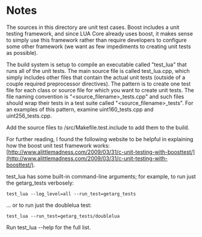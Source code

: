 # Notes
The sources in this directory are unit test cases.  Boost includes a
unit testing framework, and since LUA Core already uses boost, it makes
sense to simply use this framework rather than require developers to
configure some other framework (we want as few impediments to creating
unit tests as possible).

The build system is setup to compile an executable called "test_lua"
that runs all of the unit tests.  The main source file is called
test_lua.cpp, which simply includes other files that contain the
actual unit tests (outside of a couple required preprocessor
directives).  The pattern is to create one test file for each class or
source file for which you want to create unit tests.  The file naming
convention is "<source_filename>_tests.cpp" and such files should wrap
their tests in a test suite called "<source_filename>_tests".  For an
examples of this pattern, examine uint160_tests.cpp and
uint256_tests.cpp.

Add the source files to /src/Makefile.test.include to add them to the build.

For further reading, I found the following website to be helpful in
explaining how the boost unit test framework works:
[http://www.alittlemadness.com/2009/03/31/c-unit-testing-with-boosttest/](http://www.alittlemadness.com/2009/03/31/c-unit-testing-with-boosttest/).

test_lua has some built-in command-line arguments; for
example, to run just the getarg_tests verbosely:

    test_lua --log_level=all --run_test=getarg_tests

... or to run just the doublelua test:

    test_lua --run_test=getarg_tests/doublelua

Run  test_lua --help   for the full list.

